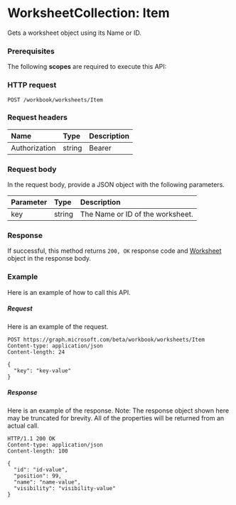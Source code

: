 # WorksheetCollection: Item

Gets a worksheet object using its Name or ID.
### Prerequisites
The following **scopes** are required to execute this API: 
### HTTP request
<!-- { "blockType": "ignored" } -->
```http
POST /workbook/worksheets/Item

```
### Request headers
| Name       | Type | Description|
|:---------------|:--------|:----------|
| Authorization  | string  | Bearer <code>|

### Request body
In the request body, provide a JSON object with the following parameters.

| Parameter	   | Type	|Description|
|:---------------|:--------|:----------|
|key|string|The Name or ID of the worksheet.|

### Response
If successful, this method returns `200, OK` response code and [Worksheet](../resources/worksheet.md) object in the response body.

### Example
Here is an example of how to call this API.
##### Request
Here is an example of the request.
<!-- {
  "blockType": "request",
  "name": "worksheetcollection_item"
}-->
```http
POST https://graph.microsoft.com/beta/workbook/worksheets/Item
Content-type: application/json
Content-length: 24

{
  "key": "key-value"
}
```

##### Response
Here is an example of the response. Note: The response object shown here may be truncated for brevity. All of the properties will be returned from an actual call.
<!-- {
  "blockType": "response",
  "truncated": true,
  "@odata.type": "microsoft.graph.worksheet"
} -->
```http
HTTP/1.1 200 OK
Content-type: application/json
Content-length: 100

{
  "id": "id-value",
  "position": 99,
  "name": "name-value",
  "visibility": "visibility-value"
}
```

<!-- uuid: 8fcb5dbc-d5aa-4681-8e31-b001d5168d79
2015-10-25 14:57:30 UTC -->
<!-- {
  "type": "#page.annotation",
  "description": "WorksheetCollection: Item",
  "keywords": "",
  "section": "documentation",
  "tocPath": ""
}-->